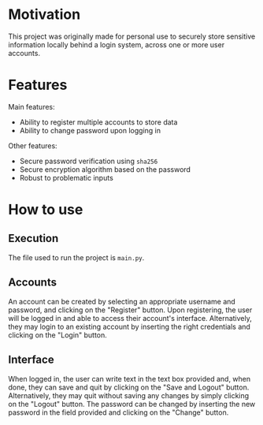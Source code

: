 # Motivation

This project was originally made for personal use to securely store sensitive information locally behind a login system, across one or more user accounts.

# Features

Main features:

* Ability to register multiple accounts to store data
* Ability to change password upon logging in

Other features:

* Secure password verification using ``sha256``
* Secure encryption algorithm based on the password
* Robust to problematic inputs

# How to use

## Execution

The file used to run the project is ``main.py``.

## Accounts

An account can be created by selecting an appropriate username and password, and clicking on the "Register" button. Upon registering, the user will be logged in and able to access their account's interface. Alternatively, they may login to an existing account by inserting the right credentials and clicking on the "Login" button.

## Interface

When logged in, the user can write text in the text box provided and, when done, they can save and quit by clicking on the "Save and Logout" button. Alternatively, they may quit without saving any changes by simply clicking on the "Logout" button. The password can be changed by inserting the new password in the field provided and clicking on the "Change" button.
